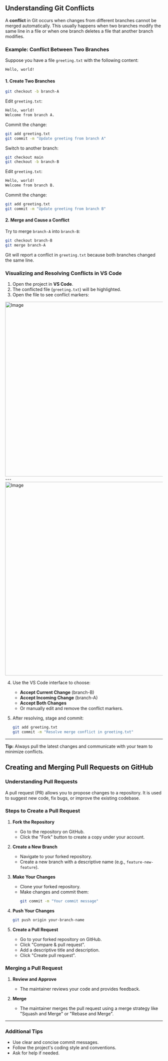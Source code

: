 ## Understanding Git Conflicts

A **conflict** in Git occurs when changes from different branches cannot be merged automatically. This usually happens when two branches modify the same line in a file or when one branch deletes a file that another branch modifies.

### Example: Conflict Between Two Branches

Suppose you have a file `greeting.txt` with the following content:

```txt
Hello, world!
```

#### 1. Create Two Branches

```bash
git checkout -b branch-A
```
Edit `greeting.txt`:
```txt
Hello, world!
Welcome from branch A.
```
Commit the change:
```bash
git add greeting.txt
git commit -m "Update greeting from branch A"
```

Switch to another branch:
```bash
git checkout main
git checkout -b branch-B
```
Edit `greeting.txt`:
```txt
Hello, world!
Welcome from branch B.
```
Commit the change:
```bash
git add greeting.txt
git commit -m "Update greeting from branch B"
```

#### 2. Merge and Cause a Conflict

Try to merge `branch-A` into `branch-B`:
```bash
git checkout branch-B
git merge branch-A
```
Git will report a conflict in `greeting.txt` because both branches changed the same line.

### Visualizing and Resolving Conflicts in VS Code

1. Open the project in **VS Code**.
2. The conflicted file (`greeting.txt`) will be highlighted.
3. Open the file to see conflict markers:
<img width="1636" height="557" alt="Image" src="https://github.com/user-attachments/assets/9319675c-600f-4fb4-b7b2-e8db13c5d84f" />
---
<img width="1338" height="617" alt="Image" src="https://github.com/user-attachments/assets/aad7d310-cf6a-48d9-aa59-4c8b9f210ec2" />


4. Use the VS Code interface to choose:
    - **Accept Current Change** (branch-B)
    - **Accept Incoming Change** (branch-A)
    - **Accept Both Changes**
    - Or manually edit and remove the conflict markers.

5. After resolving, stage and commit:

    ```bash
    git add greeting.txt
    git commit -m "Resolve merge conflict in greeting.txt"
    ```

---

**Tip:** Always pull the latest changes and communicate with your team to minimize conflicts.
## Creating and Merging Pull Requests on GitHub  

### Understanding Pull Requests  
A pull request (PR) allows you to propose changes to a repository. It is used to suggest new code, fix bugs, or improve the existing codebase.  

### Steps to Create a Pull Request  
1. **Fork the Repository**  
    - Go to the repository on GitHub.  
    - Click the "Fork" button to create a copy under your account.  

2. **Create a New Branch**  
    - Navigate to your forked repository.  
    - Create a new branch with a descriptive name (e.g., `feature-new-feature`).  

3. **Make Your Changes**  
    - Clone your forked repository.  
    - Make changes and commit them:  
      ```bash  
      git commit -m "Your commit message"  
      ```  

4. **Push Your Changes**  
    ```bash  
    git push origin your-branch-name  
    ```  

5. **Create a Pull Request**  
    - Go to your forked repository on GitHub.  
    - Click "Compare & pull request".  
    - Add a descriptive title and description.  
    - Click "Create pull request".  

### Merging a Pull Request  
1. **Review and Approve**  
    - The maintainer reviews your code and provides feedback.  

2. **Merge**  
    - The maintainer merges the pull request using a merge strategy like "Squash and Merge" or "Rebase and Merge".  

---

### Additional Tips  
- Use clear and concise commit messages.  
- Follow the project's coding style and conventions.  
- Ask for help if needed.  
